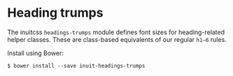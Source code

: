 # Heading trumps

The inuitcss `headings-trumps` module defines font sizes for heading-related
helper classes. These are class-based equivalents of our regular `h1–6` rules.

Install using Bower:

    $ bower install --save inuit-headings-trumps
